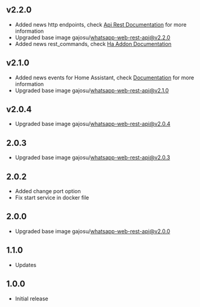 ## v2.2.0
-  Added news http endpoints, check [Api Rest Documentation](https://github.com/gajosu/whatsapp-web-rest-api/pull/20) for more information
-  Upgraded base image gajosu/whatsapp-web-rest-api@v2.2.0
-  Added news rest_commands, check [Ha Addon Documentation](https://github.com/gajosu/whatsapp-ha-addon/blob/master/whatsapp/DOCS.md)

## v2.1.0
-  Added news events for Home Assistant, check [Documentation](https://github.com/gajosu/whatsapp-web-rest-api/pull/16) for more information
-  Upgraded base image gajosu/whatsapp-web-rest-api@v2.1.0

## v2.0.4
- Upgraded base image gajosu/whatsapp-web-rest-api@v2.0.4

## 2.0.3

- Upgraded base image gajosu/whatsapp-web-rest-api@v2.0.3

## 2.0.2

- Added change port option
- Fix start service in docker file

## 2.0.0

- Upgraded base image gajosu/whatsapp-web-rest-api@v2.0.0

## 1.1.0

- Updates

## 1.0.0

- Initial release
